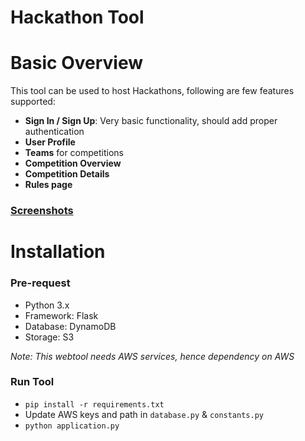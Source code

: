 # Hackathon Tool


# Basic Overview

This tool can be used to host Hackathons, following are few features supported:

- **Sign In / Sign Up**: Very basic functionality, should add proper authentication 
- **User Profile**
- **Teams** for competitions
- **Competition Overview**
- **Competition Details**
- **Rules page**

### [Screenshots](/screenshots/readme.md)


# Installation

### Pre-request

- Python 3.x
- Framework: Flask
- Database: DynamoDB
- Storage: S3

*Note: This webtool needs AWS services, hence dependency on AWS*


### Run Tool

- `pip install -r requirements.txt`
- Update AWS keys and path in `database.py` & `constants.py`
- `python application.py`

